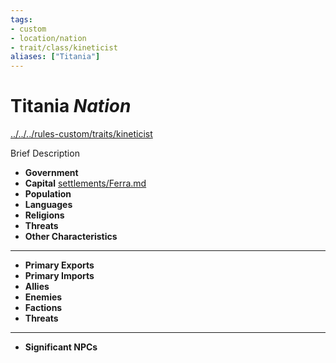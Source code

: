 ```yaml
---
tags:
- custom
- location/nation
- trait/class/kineticist 
aliases: ["Titania"]
---
```

# Titania *Nation*
[../../../rules-custom/traits/kineticist](../../../rules-custom/traits/kineticist) 

Brief Description

- **Government** 
- **Capital** [settlements/Ferra.md](settlements/Ferra.md) 
- **Population** 
- **Languages** 
- **Religions**
- **Threats** 
- **Other Characteristics** 
---
- **Primary Exports** 
- **Primary Imports** 
- **Allies** 
- **Enemies** 
- **Factions** 
- **Threats** 
---
- **Significant NPCs** 